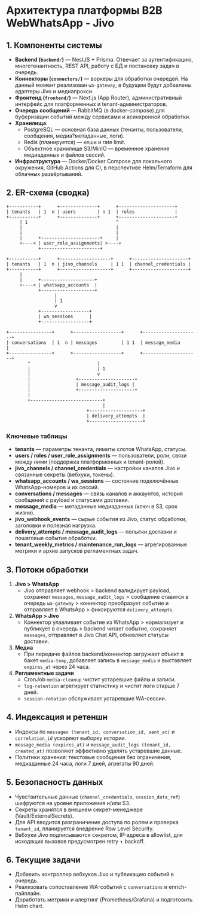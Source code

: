 ﻿# Архитектура платформы B2B WebWhatsApp - Jivo

## 1. Компоненты системы

- **Backend (`backend/`)** — NestJS + Prisma. Отвечает за аутентификацию, многотенантность, REST API, работу с БД и постановку задач в очередь.
- **Коннекторы (`connectors/`)** — воркеры для обработки очередей. На данный момент реализован `wa-gateway`, в будущем будут добавлены адаптеры Jivo и медиапрокси.
- **Фронтенд (`frontend/`)** — Next.js (App Router), административный интерфейс для платформенных и tenant-администраторов.
- **Очередь сообщений** — RabbitMQ (в docker-compose) для буферизации событий между сервисами и асинхронной обработки.
- **Хранилища**:
  - PostgreSQL — основная база данных (тенанты, пользователи, сообщения, медиа?метаданные, логи).
  - Redis (планируется) — кеши и rate limit.
  - Объектное хранилище S3/MinIO — временное хранение медиаданных и файлов сессий.
- **Инфраструктура** — Docker/Docker Compose для локального окружения, GitHub Actions для CI, в перспективе Helm/Terraform для облачных развёртываний.

## 2. ER-схема (сводка)

```
+-----------+      +--------------+      +---------------------+
| tenants   | 1  n | users        | n 1  | roles               |
+-----------+      +--------------+      +---------------------+
     | 1                                 ^
     |                                   |
     |                                   |
     |      +----------------------+     |
     +----< | user_role_assignments| >----+
            +----------------------+

+-----------+      +-------------------+      +---------------------+
| tenants   | 1  n | jivo_channels     | 1 1  | channel_credentials |
+-----------+      +-------------------+      +---------------------+
     |
     |      +--------------------+
     +----< | whatsapp_accounts  |
            +--------------------+
                  |
                  | 1
                  v
            +------------------+
            | wa_sessions      |
            +------------------+

+----------------+      +------------------+      +---------------------+
| conversations  | 1  n | messages         | 1 1  | message_media       |
+----------------+      +------------------+      +---------------------+
        ^                         |
        |                         | 1
        |                         v
        |                 +---------------------+
        |                 | message_audit_logs |
        |                 +---------------------+
        |
        +---------------------------+
                                    |
                              +--------------------+
                              | delivery_attempts  |
                              +--------------------+
```

### Ключевые таблицы

- **tenants** — параметры тенанта, лимиты слотов WhatsApp, статусы.
- **users / roles / user_role_assignments** — пользователи, роли, связи между ними (поддержка платформенных и tenant-ролей).
- **jivo_channels / channel_credentials** — настройки каналов Jivo и связанные секреты (вебхуки, токены).
- **whatsapp_accounts / wa_sessions** — состояние подключённых WhatsApp-номеров и их сессий.
- **conversations / messages** — связь каналов и аккаунтов, история сообщений с payload и статусами доставки.
- **message_media** — метаданные медиаданных (ключ в S3, срок жизни).
- **jivo_webhook_events** — сырые события из Jivo, статус обработки, заголовки и полезная нагрузка.
- **delivery_attempts / message_audit_logs** — попытки доставки и пошаговые события обработки.
- **tenant_weekly_metrics / maintenance_run_logs** — агрегированные метрики и архив запусков регламентных задач.

## 3. Потоки обработки

1. **Jivo > WhatsApp**
   - Jivo отправляет webhook > backend валидирует payload, сохраняет `messages`, `message_audit_logs` > сообщение ставится в очередь `wa-gateway` > коннектор преобразует событие и отправляет в WhatsApp > фиксируются `delivery_attempts`.
2. **WhatsApp > Jivo**
   - Коннектор улавливает событие из WhatsApp > нормализует и публикует в очередь > backend читает событие, сохраняет `messages`, отправляет в Jivo Chat API, обновляет статусы доставки.
3. **Медиа**
   - При передаче файлов backend/коннектор загружает объект в бакет `media-temp`, добавляет запись в `message_media` и выставляет `expires_at` через 24 часа.
4. **Регламентные задачи**
   - CronJob `media-cleanup` чистит устаревшие файлы и записи.
   - `log-retention` агрегирует статистику и чистит логи старше 7 дней.
   - `session-rotation` обслуживает устаревшие WA-сессии.

## 4. Индексация и ретеншн

- Индексы по `messages (tenant_id, conversation_id, sent_at)` и `correlation_id` ускоряют выборку истории.
- `message_media (expires_at)` и `message_audit_logs (tenant_id, created_at)` позволяют эффективно удалять устаревшие данные.
- Политики хранения: текстовые сообщения без ограничения, медиаданные 24 часа, логи 7 дней, агрегаты 90 дней.

## 5. Безопасность данных

- Чувствительные данные (`channel_credentials`, `session_data_ref`) шифруются на уровне приложения и/или S3.
- Секреты хранятся в внешнем секрет-менеджере (Vault/ExternalSecrets).
- Для API вводится разграничение доступа по ролям и проверка `tenant_id`, планируется внедрение Row Level Security.
- Вебхуки Jivo подписываются секретом, IP-адреса в allowlist, для исходящих вызовов предусмотрен retry + backoff.

## 6. Текущие задачи

- Добавить контроллер вебхуков Jivo и публикацию событий в очередь.
- Реализовать сопоставление WA-событий с `conversations` и enrich-пайплайн.
- Доработать метрики и алертинг (Prometheus/Grafana) и подготовить Helm chart.
